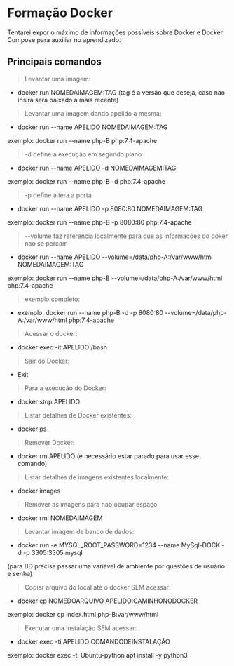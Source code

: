 # Formação Docker 

Tentarei expor o máximo de informações possíveis sobre Docker e Docker Compose para auxiliar no aprendizado.

## Principais comandos

> Levantar uma imagem: 

- docker run NOMEDAIMAGEM:TAG 
(tag é a versão que deseja, caso nao insira sera baixado a mais recente)


> Levantar uma imagem dando apelido a mesma: 

- docker run --name APELIDO NOMEDAIMAGEM:TAG

exemplo: docker run --name php-B php:7.4-apache


> -d define a execução em segundo plano

- docker run --name APELIDO -d NOMEDAIMAGEM:TAG

exemplo: docker run --name php-B -d php:7.4-apache


> -p define altera a porta

- docker run --name APELIDO -p 8080:80 NOMEDAIMAGEM:TAG

exemplo: docker run --name php-B -p 8080:80 php:7.4-apache


> --volume faz referencia localmente para que as informações do doker nao se percam

- docker run --name APELIDO --volume=/data/php-A:/var/www/html NOMEDAIMAGEM:TAG

exemplo: docker run --name php-B --volume=/data/php-A:/var/www/html php:7.4-apache


> exemplo completo: 

- exemplo: docker run --name php-B -d -p 8080:80 --volume=/data/php-A:/var/www/html php:7.4-apache



> Acessar o docker: 

- docker exec -it APELIDO /bash


> Sair do Docker:

- Exit


> Para a execução do Docker: 

- docker stop APELIDO


> Listar detalhes de Docker existentes: 

- docker ps


> Remover Docker:

- docker rm APELIDO (é necessário estar parado para usar esse comando) 


> Listar detalhes de imagens existentes localmente:

- docker images


> Remover as imagens para nao ocupar espaço

- docker rmi NOMEDAIMAGEM


> Levantar imagem de banco de dados: 

 - docker run -e MYSQL_ROOT_PASSWORD=1234 --name MySql-DOCK -d -p 3305:3305 mysql
 
 (para BD precisa passar uma variável de ambiente por questões de usuário e senha)


> Copiar arquivo do local até o docker SEM acessar: 

- docker cp NOMEDOARQUIVO APELIDO:CAMINHONODOCKER

exemplo: docker cp index.html php-B:var/www/html


> Executar uma instalação SEM acessar: 

- docker exec -ti APELIDO COMANDODEINSTALAÇÃO

exemplo: docker exec -ti Ubuntu-python apt install -y python3



